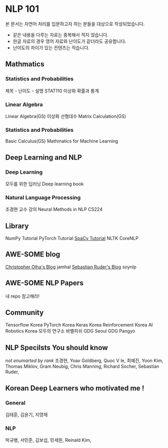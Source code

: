 # NLP 101
본 문서는 자연어 처리를 입문하고자 하는 분들을 대상으로 작성되었습니다.

- 같은 내용을 다루는 자료는 중복해서 적지 않습니다.
- 한글 자료의 경우 영어 자료와 난이도가 같더라도 공유합니다.
- 난이도의 차이가 있는 컨텐츠는 적습니다.

## Mathmatics
### Statistics and Probabilities
제목 - 난이도 - 설명
STAT110
이상화 확률과 통계

### Linear Algebra
Linear Algebra(GS)
이상화 선형대수
Matrix Calculation(GS)

### Statistics and Probabilities
Basic Calculus(GS)
Mathmatics for Machine Learning 


## Deep Learning and NLP
### Deep Learning
모두를 위한 딥러닝
Deep learning book

### Natural Language Processing 
조경현 교수 강의
Neural Methods in NLP
CS224

## Library
NumPy Tutorial
PyTorch Tutorial
[SpaCy Tutorial](https://course.spacy.io/)
NLTK
CoreNLP

## AWE-SOME blog
[Christopher Olha's Blog](https://colah.github.io/)
jamhal
[Sebastian Ruder's Blog]()
soynlp

## AWE-SOME NLP Papers
내 repo 참고해라!

## Community
Tensorflow Korea
PyTorch Korea
Keras Korea
Reinforcement Korea
AI Robotics Korea
모두의 연구소
바벨피쉬
GDG Seoul
GDG Pangyo


## NLP Specilsts You should know
*not enumarted by rank*
조경현, Yoav Goldberg, Quoc V le, 최예진, Yoon Kim, Thomas Miklov,
Gram Neubig, Chris Manning, Richard Socher, Sebastian Ruder,


## Korean Deep Learners who motivated me !
### General
김태훈, 김윤기, 지영채

### NLP
박규병, 서민준, 김보섭, 민세원, Reinald Kim, 